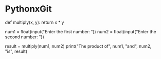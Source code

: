 # PythonxGit
def multiply(x, y):
    return x * y

num1 = float(input("Enter the first number: "))
num2 = float(input("Enter the second number: "))

result = multiply(num1, num2)
print("The product of", num1, "and", num2, "is", result)

